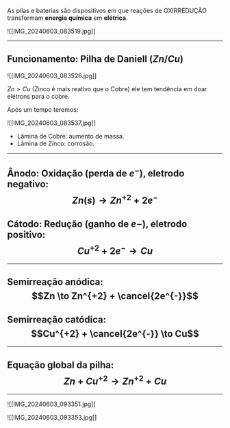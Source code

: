 As pilas e baterias são dispositivos em que reações de OXIRREDUÇÃO transformam **energia química** em **elétrica**.

![[IMG_20240603_083519.jpg]]

---

## Funcionamento: Pilha de Daniell ($Zn/Cu$)

![[IMG_20240603_083526.jpg]]

$Zn > Cu$ (Zinco é mais reativo que o Cobre) ele tem tendência em doar elétrons para o cobre.

Após um tempo teremos:

![[IMG_20240603_083537.jpg]]

- Lâmina de Cobre: aumento de massa.
- Lâmina de Zinco: corrosão.

---

## Ânodo: Oxidação (perda de $e^{-}$), eletrodo negativo: <br>$$Zn(s) \to Zn^{+2} + 2e^{-}$$
## Cátodo: Redução (ganho de $e{-}$), eletrodo positivo: <br>$$Cu^{+2} + 2e^{-} \to Cu$$
---

## Semirreação anódica: <br>$$Zn \to Zn^{+2} + \cancel{2e^{-}}$$
## Semirreação catódica: <br>$$Cu^{+2} + \cancel{2e^{-}} \to Cu$$
---

## Equação global da pilha: <br>$$Zn + Cu^{+2} \to Zn^{+2} + Cu$$
---

![[IMG_20240603_093351.jpg]]

![[IMG_20240603_093353.jpg]]